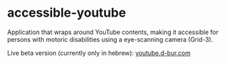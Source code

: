 # accessible-youtube

Application that wraps around YouTube contents, making it accessible for persons with motoric disabilities using a eye-scanning camera (Grid-3).

Live beta version (currently only in hebrew): [youtube.d-bur.com](youtube.d-bur.com)
